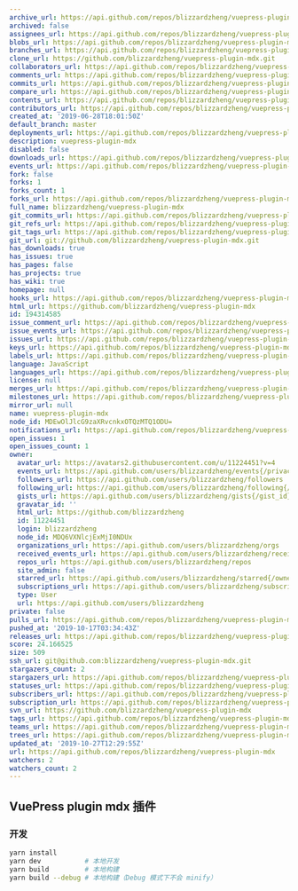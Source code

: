 ```yaml
---
archive_url: https://api.github.com/repos/blizzardzheng/vuepress-plugin-mdx/{archive_format}{/ref}
archived: false
assignees_url: https://api.github.com/repos/blizzardzheng/vuepress-plugin-mdx/assignees{/user}
blobs_url: https://api.github.com/repos/blizzardzheng/vuepress-plugin-mdx/git/blobs{/sha}
branches_url: https://api.github.com/repos/blizzardzheng/vuepress-plugin-mdx/branches{/branch}
clone_url: https://github.com/blizzardzheng/vuepress-plugin-mdx.git
collaborators_url: https://api.github.com/repos/blizzardzheng/vuepress-plugin-mdx/collaborators{/collaborator}
comments_url: https://api.github.com/repos/blizzardzheng/vuepress-plugin-mdx/comments{/number}
commits_url: https://api.github.com/repos/blizzardzheng/vuepress-plugin-mdx/commits{/sha}
compare_url: https://api.github.com/repos/blizzardzheng/vuepress-plugin-mdx/compare/{base}...{head}
contents_url: https://api.github.com/repos/blizzardzheng/vuepress-plugin-mdx/contents/{+path}
contributors_url: https://api.github.com/repos/blizzardzheng/vuepress-plugin-mdx/contributors
created_at: '2019-06-28T18:01:50Z'
default_branch: master
deployments_url: https://api.github.com/repos/blizzardzheng/vuepress-plugin-mdx/deployments
description: vuepress-plugin-mdx
disabled: false
downloads_url: https://api.github.com/repos/blizzardzheng/vuepress-plugin-mdx/downloads
events_url: https://api.github.com/repos/blizzardzheng/vuepress-plugin-mdx/events
fork: false
forks: 1
forks_count: 1
forks_url: https://api.github.com/repos/blizzardzheng/vuepress-plugin-mdx/forks
full_name: blizzardzheng/vuepress-plugin-mdx
git_commits_url: https://api.github.com/repos/blizzardzheng/vuepress-plugin-mdx/git/commits{/sha}
git_refs_url: https://api.github.com/repos/blizzardzheng/vuepress-plugin-mdx/git/refs{/sha}
git_tags_url: https://api.github.com/repos/blizzardzheng/vuepress-plugin-mdx/git/tags{/sha}
git_url: git://github.com/blizzardzheng/vuepress-plugin-mdx.git
has_downloads: true
has_issues: true
has_pages: false
has_projects: true
has_wiki: true
homepage: null
hooks_url: https://api.github.com/repos/blizzardzheng/vuepress-plugin-mdx/hooks
html_url: https://github.com/blizzardzheng/vuepress-plugin-mdx
id: 194314585
issue_comment_url: https://api.github.com/repos/blizzardzheng/vuepress-plugin-mdx/issues/comments{/number}
issue_events_url: https://api.github.com/repos/blizzardzheng/vuepress-plugin-mdx/issues/events{/number}
issues_url: https://api.github.com/repos/blizzardzheng/vuepress-plugin-mdx/issues{/number}
keys_url: https://api.github.com/repos/blizzardzheng/vuepress-plugin-mdx/keys{/key_id}
labels_url: https://api.github.com/repos/blizzardzheng/vuepress-plugin-mdx/labels{/name}
language: JavaScript
languages_url: https://api.github.com/repos/blizzardzheng/vuepress-plugin-mdx/languages
license: null
merges_url: https://api.github.com/repos/blizzardzheng/vuepress-plugin-mdx/merges
milestones_url: https://api.github.com/repos/blizzardzheng/vuepress-plugin-mdx/milestones{/number}
mirror_url: null
name: vuepress-plugin-mdx
node_id: MDEwOlJlcG9zaXRvcnkxOTQzMTQ1ODU=
notifications_url: https://api.github.com/repos/blizzardzheng/vuepress-plugin-mdx/notifications{?since,all,participating}
open_issues: 1
open_issues_count: 1
owner:
  avatar_url: https://avatars2.githubusercontent.com/u/11224451?v=4
  events_url: https://api.github.com/users/blizzardzheng/events{/privacy}
  followers_url: https://api.github.com/users/blizzardzheng/followers
  following_url: https://api.github.com/users/blizzardzheng/following{/other_user}
  gists_url: https://api.github.com/users/blizzardzheng/gists{/gist_id}
  gravatar_id: ''
  html_url: https://github.com/blizzardzheng
  id: 11224451
  login: blizzardzheng
  node_id: MDQ6VXNlcjExMjI0NDUx
  organizations_url: https://api.github.com/users/blizzardzheng/orgs
  received_events_url: https://api.github.com/users/blizzardzheng/received_events
  repos_url: https://api.github.com/users/blizzardzheng/repos
  site_admin: false
  starred_url: https://api.github.com/users/blizzardzheng/starred{/owner}{/repo}
  subscriptions_url: https://api.github.com/users/blizzardzheng/subscriptions
  type: User
  url: https://api.github.com/users/blizzardzheng
private: false
pulls_url: https://api.github.com/repos/blizzardzheng/vuepress-plugin-mdx/pulls{/number}
pushed_at: '2019-10-17T03:34:43Z'
releases_url: https://api.github.com/repos/blizzardzheng/vuepress-plugin-mdx/releases{/id}
score: 24.166525
size: 509
ssh_url: git@github.com:blizzardzheng/vuepress-plugin-mdx.git
stargazers_count: 2
stargazers_url: https://api.github.com/repos/blizzardzheng/vuepress-plugin-mdx/stargazers
statuses_url: https://api.github.com/repos/blizzardzheng/vuepress-plugin-mdx/statuses/{sha}
subscribers_url: https://api.github.com/repos/blizzardzheng/vuepress-plugin-mdx/subscribers
subscription_url: https://api.github.com/repos/blizzardzheng/vuepress-plugin-mdx/subscription
svn_url: https://github.com/blizzardzheng/vuepress-plugin-mdx
tags_url: https://api.github.com/repos/blizzardzheng/vuepress-plugin-mdx/tags
teams_url: https://api.github.com/repos/blizzardzheng/vuepress-plugin-mdx/teams
trees_url: https://api.github.com/repos/blizzardzheng/vuepress-plugin-mdx/git/trees{/sha}
updated_at: '2019-10-27T12:29:55Z'
url: https://api.github.com/repos/blizzardzheng/vuepress-plugin-mdx
watchers: 2
watchers_count: 2
---
```


## VuePress plugin mdx 插件

### 开发

```bash
yarn install
yarn dev           # 本地开发
yarn build         # 本地构建
yarn build --debug # 本地构建（Debug 模式下不会 minify）
```
